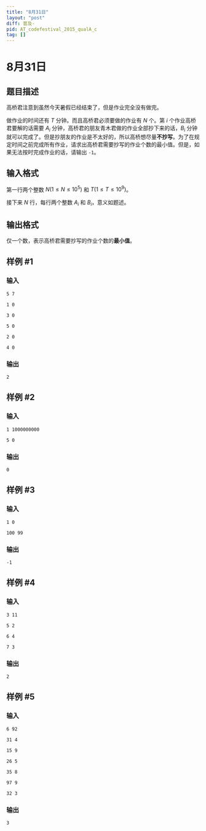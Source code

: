 ```yaml
---
title: "8月31日"
layout: "post"
diff: 普及-
pid: AT_codefestival_2015_qualA_c
tag: []
---
```


# 8月31日

## 题目描述

高桥君注意到虽然今天暑假已经结束了，但是作业完全没有做完。

做作业的时间还有 $T$ 分钟。而且高桥君必须要做的作业有 $N$ 个。第 $i$ 个作业高桥君要解的话需要 $A_i$ 分钟，高桥君的朋友青木君做的作业全部抄下来的话，$B_i$ 分钟就可以完成了。但是抄朋友的作业是不太好的，所以高桥想尽量**不抄写**。为了在规定时间之前完成所有作业，请求出高桥君需要抄写的作业个数的最小值。但是，如果无法按时完成作业的话，请输出 `-1`。

## 输入格式

第一行两个整数 $N(1\le N\le 10^5)$ 和 $T(1\le T\le 10^9)$。

接下来 $N$ 行，每行两个整数 $A_i$ 和 $B_i$，意义如题述。

## 输出格式

仅一个数，表示高桥君需要抄写的作业个数的**最小值**。

## 样例 #1

### 输入

```
5 7
1 0
3 0
5 0
2 0
4 0
```

### 输出

```
2
```

## 样例 #2

### 输入

```
1 1000000000
5 0
```

### 输出

```
0
```

## 样例 #3

### 输入

```
1 0
100 99
```

### 输出

```
-1
```

## 样例 #4

### 输入

```
3 11
5 2
6 4
7 3
```

### 输出

```
2
```

## 样例 #5

### 输入

```
6 92
31 4
15 9
26 5
35 8
97 9
32 3
```

### 输出

```
3
```

